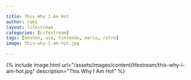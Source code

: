 ```yaml
---

title: This Why I Am Hot
author: rami
layout: lifestream 
categories: [Lifestream]
tags: [boston, usa, nintendo, mario, retro]
image: this-why-i-am-hot.jpg

---
```


{% include image.html url="/assets/images/content/lifestream/this-why-i-am-hot.jpg" description="This Why I Am Hot" %}
